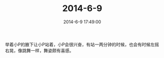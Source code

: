 ﻿---
title: 2014-6-9
date: 2014-6-9 17:49:00
tags:
categories: 爸爸
---
举着小P的腋下让小P站着，小P会很兴奋，有站一两分钟的时候，也会有时候左摇右晃，像跳舞一样，舞姿颇有喜感。 